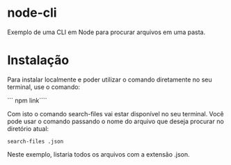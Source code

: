 # node-cli
Exemplo de uma CLI em Node para procurar arquivos em uma pasta.

# Instalação
 Para instalar localmente e poder utilizar o comando diretamente no seu terminal, use o comando:

``` npm link````

Com isto o comando search-files vai estar disponível no seu terminal. Você pode usar o comando passando o nome do arquivo que deseja procurar no diretório atual:

```search-files .json```

Neste exemplo, listaria todos os arquivos com a extensão .json.
